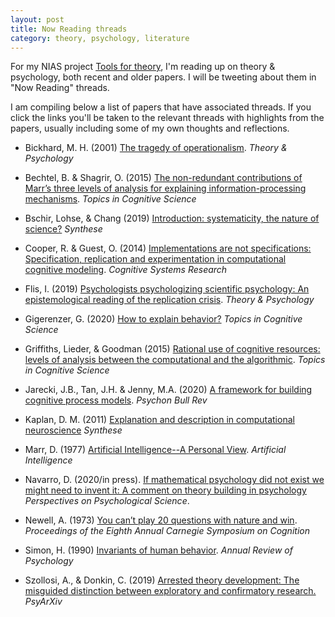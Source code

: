 ```yaml
---
layout: post
title: Now Reading threads
category: theory, psychology, literature
---
```


For my NIAS project [Tools for theory](https://twitter.com/IrisVanRooij/status/1299791220194058240?s=20), I'm reading up on theory & psychology, both recent and older papers. I will be tweeting about them in "Now Reading" threads.

I am compiling below a list of papers that have associated threads. If you click the links you'll be taken to the relevant threads with highlights from the papers, usually including some of my own thoughts and reflections.

* Bickhard, M. H. (2001) [The tragedy of operationalism](https://twitter.com/IrisVanRooij/status/1200908263275020289?s=20). *Theory & Psychology*

* Bechtel, B. & Shagrir, O. (2015) [The non-redundant contributions of Marr’s three levels of analysis for explaining information-processing mechanisms](https://twitter.com/IrisVanRooij/status/1104741954410156032?s=20). *Topics in Cognitive Science*

* Bschir, Lohse, & Chang (2019) [Introduction: systematicity, the nature of science?](https://twitter.com/IrisVanRooij/status/1117865305689272320?s=20) *Synthese*

* Cooper, R. & Guest, O. (2014) [Implementations are not specifications: Specification, replication and experimentation in computational cognitive modeling](https://twitter.com/IrisVanRooij/status/1223668740853837830?s=20). *Cognitive Systems Research*

* Flis, I. (2019) [Psychologists psychologizing scientific psychology: An epistemological reading of the replication crisis](https://twitter.com/IrisVanRooij/status/1132313218007875586?s=20). *Theory & Psychology*

* Gigerenzer, G. (2020) [How to explain behavior?](https://twitter.com/IrisVanRooij/status/1195758273628196865?s=20) *Topics in Cognitive Science*

* Griffiths, Lieder, & Goodman (2015) [Rational use of cognitive resources: levels of analysis between the computational and the algorithmic](https://twitter.com/IrisVanRooij/status/1119322136005443585?s=20). *Topics in Cognitive Science*

* Jarecki, J.B., Tan, J.H. & Jenny, M.A. (2020) [A framework for building cognitive process models](https://twitter.com/IrisVanRooij/status/1296484013381689344?s=20). *Psychon Bull Rev*

* Kaplan, D. M. (2011) [Explanation and description in computational neuroscience](https://twitter.com/IrisVanRooij/status/1170800581537140738?s=20) *Synthese*

* Marr, D. (1977) [Artificial Intelligence--A Personal View](https://twitter.com/IrisVanRooij/status/964589565402075138?s=20). *Artificial Intelligence*

* Navarro, D. (2020/in press). [If mathematical psychology did not exist we might need to invent it: A comment on theory building in psychology](https://psyarxiv.com/ygbjp/) *Perspectives on Psychological Science*.

* Newell, A. (1973) [You can’t play 20 questions with nature and win](https://twitter.com/IrisVanRooij/status/964963821860290564?s=20). *Proceedings of the Eighth Annual Carnegie Symposium on Cognition*

* Simon, H. (1990) [Invariants of human behavior](https://twitter.com/IrisVanRooij/status/1224096789202186241?s=20). *Annual Review of Psychology*

* Szollosi, A., & Donkin, C. (2019) [Arrested theory development: The misguided distinction between exploratory and confirmatory research.](https://twitter.com/IrisVanRooij/status/1175727856200101894?s=20) *PsyArXiv*
